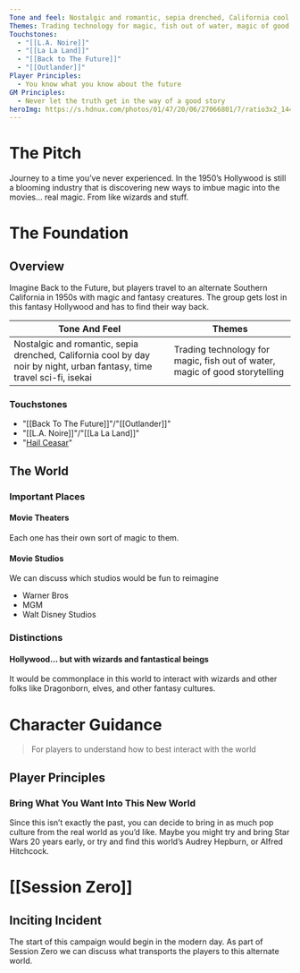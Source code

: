 ```yaml
---
Tone and feel: Nostalgic and romantic, sepia drenched, California cool by day noir by night, urban fantasy, time travel sci-fi, isekai
Themes: Trading technology for magic, fish out of water, magic of good storytelling
Touchstones:
  - "[[L.A. Noire]]"
  - "[[La La Land]]"
  - "[[Back to The Future]]"
  - "[[Outlander]]"
Player Principles:
  - You know what you know about the future
GM Principles:
  - Never let the truth get in the way of a good story
heroImg: https://s.hdnux.com/photos/01/47/20/06/27066801/7/ratio3x2_1440.webp
---
```

# The Pitch
Journey to a time you’ve never experienced. In the 1950’s Hollywood is still a blooming industry that is discovering new ways to imbue magic into the movies… real magic. From like wizards and stuff. 

# The Foundation

## Overview
Imagine Back to the Future, but players travel to an alternate Southern California in 1950s with magic and fantasy creatures. The group gets lost in this fantasy Hollywood and has to find their way back. 

| Tone And Feel                                                                                                           | Themes                                                                      |
| ----------------------------------------------------------------------------------------------------------------------- | --------------------------------------------------------------------------- |
| Nostalgic and romantic, sepia drenched, California cool by day noir by night, urban fantasy, time travel sci-fi, isekai | Trading technology for magic, fish out of water, magic of good storytelling |

### Touchstones
  - "[[Back To The Future]]"/"[[Outlander]]"
  - "[[L.A. Noire]]"/"[[La La Land]]"
  - "[Hail Ceasar](https://www.imdb.com/title/tt0475290/)"

## The World

### Important Places
#### Movie Theaters
Each one has their own sort of magic to them. 

#### Movie Studios
We can discuss which studios would be fun to reimagine
- Warner Bros
- MGM
- Walt Disney Studios

### Distinctions
#### Hollywood… but with wizards and fantastical beings
It would be commonplace in this world to interact with wizards and other folks like Dragonborn, elves, and other fantasy cultures. 
# Character Guidance 
> For players to understand how to best interact with the world

## Player Principles
### Bring What You Want Into This New World
Since this isn’t exactly the past, you can decide to bring in as much pop culture from the real world as you’d like. Maybe you might try and bring Star Wars 20 years early, or try and find this world’s Audrey Hepburn, or Alfred Hitchcock. 

# [[Session Zero]]

## Inciting Incident
The start of this campaign would begin in the modern day. As part of Session Zero we can discuss what transports the players to this alternate world. 